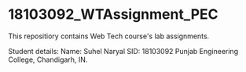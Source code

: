 # 18103092_WTAssignment_PEC
This repositiory contains Web Tech course's lab assignments.

Student details:
Name: Suhel Naryal
SID: 18103092
Punjab Engineering College, Chandigarh, IN.
